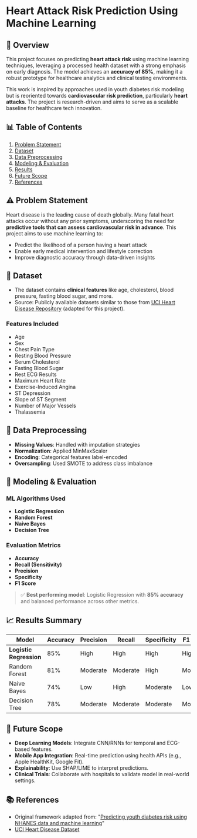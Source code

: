 # Heart Attack Risk Prediction Using Machine Learning

## 🚀 Overview

This project focuses on predicting **heart attack risk** using machine learning techniques, leveraging a processed health dataset with a strong emphasis on early diagnosis. The model achieves an **accuracy of 85%**, making it a robust prototype for healthcare analytics and clinical testing environments.

This work is inspired by approaches used in youth diabetes risk modeling but is reoriented towards **cardiovascular risk prediction**, particularly **heart attacks**. The project is research-driven and aims to serve as a scalable baseline for healthcare tech innovation.

## 📊 Table of Contents

1. [Problem Statement](#problem-statement)
2. [Dataset](#dataset)
3. [Data Preprocessing](#data-preprocessing)
4. [Modeling & Evaluation](#modeling--evaluation)
5. [Results](#results)
6. [Future Scope](#future-scope)
7. [References](#references)

## ⚠️ Problem Statement

Heart disease is the leading cause of death globally. Many fatal heart attacks occur without any prior symptoms, underscoring the need for **predictive tools that can assess cardiovascular risk in advance**. This project aims to use machine learning to:

* Predict the likelihood of a person having a heart attack
* Enable early medical intervention and lifestyle correction
* Improve diagnostic accuracy through data-driven insights

## 📁 Dataset

* The dataset contains **clinical features** like age, cholesterol, blood pressure, fasting blood sugar, and more.
* Source: Publicly available datasets similar to those from [UCI Heart Disease Repository](https://archive.ics.uci.edu/ml/datasets/heart+disease) (adapted for this project).

### Features Included

* Age
* Sex
* Chest Pain Type
* Resting Blood Pressure
* Serum Cholesterol
* Fasting Blood Sugar
* Rest ECG Results
* Maximum Heart Rate
* Exercise-Induced Angina
* ST Depression
* Slope of ST Segment
* Number of Major Vessels
* Thalassemia

## 🧹 Data Preprocessing

* **Missing Values**: Handled with imputation strategies
* **Normalization**: Applied MinMaxScaler
* **Encoding**: Categorical features label-encoded
* **Oversampling**: Used SMOTE to address class imbalance

## 🧠 Modeling & Evaluation

### ML Algorithms Used

* **Logistic Regression**
* **Random Forest**
* **Naive Bayes**
* **Decision Tree**

### Evaluation Metrics

* **Accuracy**
* **Recall (Sensitivity)**
* **Precision**
* **Specificity**
* **F1 Score**

> ✅ **Best performing model**: Logistic Regression with **85% accuracy** and balanced performance across other metrics.

## 📈 Results Summary

| Model                   | Accuracy | Precision | Recall   | Specificity | F1 Score |
| ----------------------- | -------- | --------- | -------- | ----------- | -------- |
| **Logistic Regression** | 85%      | High      | High     | High        | High     |
| Random Forest           | 81%      | Moderate  | Moderate | High        | Moderate |
| Naive Bayes             | 74%      | Low       | High     | Moderate    | Low      |
| Decision Tree           | 78%      | Moderate  | Moderate | Moderate    | Moderate |

## 🔭 Future Scope

* **Deep Learning Models**: Integrate CNN/RNNs for temporal and ECG-based features.
* **Mobile App Integration**: Real-time prediction using health APIs (e.g., Apple HealthKit, Google Fit).
* **Explainability**: Use SHAP/LIME to interpret predictions.
* **Clinical Trials**: Collaborate with hospitals to validate model in real-world settings.

## 📚 References

* Original framework adapted from: "[Predicting youth diabetes risk using NHANES data and machine learning](https://doi.org/10.1038/s41598-021-90406-0)"
* [UCI Heart Disease Dataset](https://archive.ics.uci.edu/ml/datasets/heart+disease)

